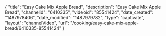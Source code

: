 {
    "title": "Easy Cake Mix Apple Bread",
    "description": "Easy Cake Mix Apple Bread",
    "channelid": "6410335",
    "videoid": "85541424",
    "date_created": "1487978406",
    "date_modified": "1487979782",
    "type": "captivate",
    "layout": "channelVideo",
    "url": "\/cooking\/easy-cake-mix-apple-bread\/6410335-85541424"
}